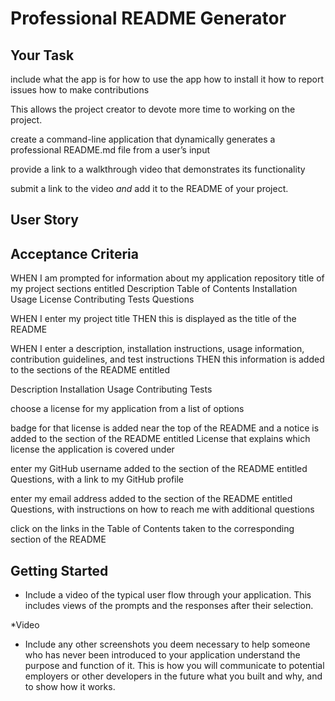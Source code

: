 # Professional README Generator


## Your Task

include what the app is for
how to use the app
how to install it
how to report issues
how to make contributions


This allows the project creator to devote more time to working on the project.

create a command-line application that dynamically generates a professional README.md file from a user’s input


 provide a link to a walkthrough video that demonstrates its functionality

 submit a link to the video _and_ add it to the README of your project.


## User Story


## Acceptance Criteria



WHEN I am prompted for information about my application repository
title of my project
sections entitled Description
Table of Contents
Installation
Usage
License
Contributing
Tests
Questions


WHEN I enter my project title
THEN this is displayed as the title of the README

WHEN I enter a description, installation instructions, usage information, contribution guidelines, and test instructions
THEN this information is added to the sections of the README entitled 

Description
Installation
Usage
Contributing
Tests

choose a license for my application from a list of options

badge for that license is added near the top of the README and a notice is added to the section of the README entitled License that explains which license the application is covered under


enter my GitHub username
added to the section of the README entitled Questions, with a link to my GitHub profile

enter my email address
added to the section of the README entitled Questions, with instructions on how to reach me with additional questions


click on the links in the Table of Contents
taken to the corresponding section of the README



## Getting Started



* Include a video of the typical user flow through your application. This includes views of the prompts and the responses after their selection.

*Video


* Include any other screenshots you deem necessary to help someone who has never been introduced to your application understand the purpose and function of it. This is how you will communicate to potential employers or other developers in the future what you built and why, and to show how it works.



